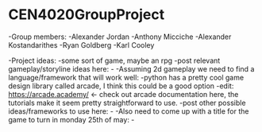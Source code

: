 # CEN4020GroupProject
-Group members:
  -Alexander Jordan
  -Anthony Micciche
  -Alexander Kostandarithes
  -Ryan Goldberg
  -Karl Cooley

  -Project ideas:
    -some sort of game, maybe an rpg
    -post relevant gameplay/storyline ideas here:
        -<gameplay ideas>
    -Assuming 2d gameplay we need to find a language/framework that will work well:
      -python has a pretty cool game design library called arcade, I think this could be a good option
      -edit: https://arcade.academy/ <- check out arcade documentation here, the tutorials make it seem
                                        pretty straightforward to use.
      -post other possible ideas/frameworks to use here:
        -<framework ideas>
   -Also need to come up with a title for the game to turn in monday 25th of may:
      -<title ideas>

-Discussion
-If you guys want to figure out the inner-workings of how games run, using Python is fine. However, depending on the scope of the game I wouldn't really recommend it. I used pygames (arcade may be different) for a class project (https://github.com/jeffmanassa97/StarCraftLikeGame/tree/master/Scuffed%20Starcraft) and it was kind of a pain. The pygame library only seemed to help us with rendering (game layers: overlay, units, and background), but you have to implement everything else yourself. I worked on UI and that involved me drawing rectangles all over the display pixel by pixel. You have to create your own buttons using the input library and use your defined rectangles (see overlay file if interested) to create input events. I'm not familiar with other game making frameworks, so I'm not really sure if they are better.
--Karl
